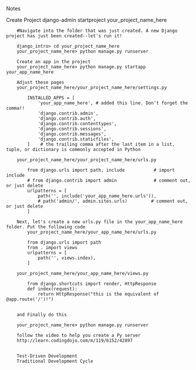 Notes

Create Project
    django-admin startproject your_project_name_here

        #Navigate into the folder that was just created. A new Django project has just been created--let's run it!

        django_intro> cd your_project_name_here
        your_project_name_here> python manage.py runserver

        Create an app in the project
        your_project_name_here> python manage.py startapp your_app_name_here

        Adjust these pages
        your_project_name_here/your_project_name_here/settings.py
        
            INSTALLED_APPS = [
                'your_app_name_here', # added this line. Don't forget the comma!!
                'django.contrib.admin',
                'django.contrib.auth',
                'django.contrib.contenttypes',
                'django.contrib.sessions',
                'django.contrib.messages',
                'django.contrib.staticfiles',
            ]    # the trailing comma after the last item in a list, tuple, or dictionary is commonly accepted in Python

        your_project_name_here/your_project_name_here/urls.py
        
            from django.urls import path, include           # import include
            # from django.contrib import admin              # comment out, or just delete
            urlpatterns = [
                path('', include('your_app_name_here.urls')),	   
                # path('admin/', admin.sites.urls)         # comment out, or just delete
            ]

        Next, let's create a new urls.py file in the your_app_name_here folder. Put the following code
            your_project_name_here/your_app_name_here/urls.py

            from django.urls import path     
            from . import views
            urlpatterns = [
                path('', views.index),	   
            ]

        your_project_name_here/your_app_name_here/views.py
        
            from django.shortcuts import render, HttpResponse
            def index(request):
                return HttpResponse("this is the equivalent of @app.route('/')!")

        
        and Finally do this
        
        your_project_name_here> python manage.py runserver

        follow the video to help you create a Py server
        http://learn.codingdojo.com/m/119/6152/42897


        Test-Driven Development
        Traditional Development Cycle
        

